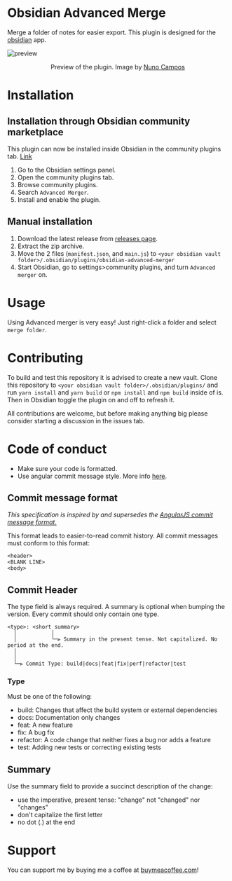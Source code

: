 # Obsidian Advanced Merge
Merge a folder of notes for easier export. This plugin is designed for the [obsidian](https://obsidian.md/) app.

![preview](https://github.com/antoKeinanen/obsidian-advanced-merger/blob/master/media/1%200Ghz5j7MB_oKJdxoIc5-lg.gif?raw=true)
<p align="center">
Preview of the plugin. Image by
<a href="https://medium.com/technology-hits/obsidian-plugins-review-14-20d087f0e23a">Nuno Campos</a>
</p>

# Installation
## Installation through Obsidian community marketplace
This plugin can now be installed inside Obsidian in the community plugins tab. [Link](obsidian://show-plugin?id=advanced-merger)
1. Go to the Obsidian settings panel.
2. Open the community plugins tab.
3. Browse community plugins.
4. Search `Advanced Merger`.
5. Install and enable the plugin.

## Manual installation
1. Download the latest release from [releases page](https://github.com/antoKeinanen/obsidian-advanced-merger/releases).
2. Extract the zip archive.
3. Move the 2 files (`manifest.json`, and `main.js`) to `<your obsidian vault folder>/.obsidian/plugins/obsidian-advanced-merger`
4. Start Obsidian, go to settings>community plugins, and turn `Advanced merger` on.

# Usage
Using Advanced merger is very easy! Just right-click a folder and select `merge folder`.

# Contributing
To build and test this repository it is advised to create a new vault. Clone this repository to `<your obsidian vault folder>/.obsidian/plugins/` and run `yarn install` and `yarn build` or `npm install` and `npm build` inside of is. Then in Obsidian toggle the plugin on and off to refresh it.

All contributions are welcome, but before making anything big please consider starting a discussion in the issues tab.

# Code of conduct
- Make sure your code is formatted.
- Use angular commit message style. More info [here](https://github.com/antoKeinanen/obsidian-advanced-merger#commit-message-format).
## Commit message format
*This specification is inspired by and supersedes the [AngularJS commit message format.](https://github.com/angular/angular/blob/main/CONTRIBUTING.md#commit)*

This format leads to easier-to-read commit history.
All commit messages must conform to this format:
```
<header>
<BLANK LINE>
<body>
```
## Commit Header
The type field is always required. A summary is optional when bumping the version. Every commit should only contain one type.
```
<type>: <short summary>
  │           │
  │           └─⫸ Summary in the present tense. Not capitalized. No period at the end.
  │
  │
  └─⫸ Commit Type: build|docs|feat|fix|perf|refactor|test
```
### Type
Must be one of the following:
- build: Changes that affect the build system or external dependencies
- docs: Documentation only changes
- feat: A new feature
- fix: A bug fix
- refactor: A code change that neither fixes a bug nor adds a feature
- test: Adding new tests or correcting existing tests

## Summary
Use the summary field to provide a succinct description of the change:
- use the imperative, present tense: "change" not "changed" nor "changes"
- don't capitalize the first letter
- no dot (.) at the end


# Support
You can support me by buying me a coffee at [buymeacoffee.com](https://www.buymeacoffee.com/antokeinanen)!